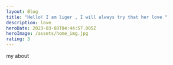 ```yaml
---
layout: Blog
title: "Hello! I am liger , I will always try that her love "
description: love
heroDate: 2023-03-08T04:44:57.005Z
heroImage: /assets/home_img.jpg
rating: 3
---
```

m﻿y about